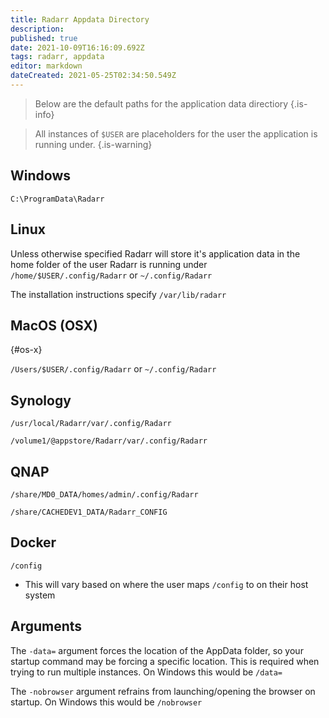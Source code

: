 ```yaml
---
title: Radarr Appdata Directory
description: 
published: true
date: 2021-10-09T16:16:09.692Z
tags: radarr, appdata
editor: markdown
dateCreated: 2021-05-25T02:34:50.549Z
---
```


> Below are the default paths for the application data directiory {.is-info}

> All instances of `$USER` are placeholders for the user the application is running under. {.is-warning}

## Windows

`C:\ProgramData\Radarr`

## Linux

Unless otherwise specified Radarr will store it's application data in the home folder of the user Radarr is running under `/home/$USER/.config/Radarr` or `~/.config/Radarr`

The installation instructions specify `/var/lib/radarr`

## MacOS (OSX)

{#os-x}

`/Users/$USER/.config/Radarr` or `~/.config/Radarr`

## Synology

`/usr/local/Radarr/var/.config/Radarr`

`/volume1/@appstore/Radarr/var/.config/Radarr`

## QNAP

`/share/MD0_DATA/homes/admin/.config/Radarr`

`/share/CACHEDEV1_DATA/Radarr_CONFIG`

## Docker

`/config`

- This will vary based on where the user maps `/config` to on their host system

## Arguments

The `-data=` argument forces the location of the AppData folder, so your startup command may be forcing a specific location. This is required when trying to run multiple instances. On Windows this would be `/data=`

The `-nobrowser` argument refrains from launching/opening the browser on startup. On Windows this would be `/nobrowser`

